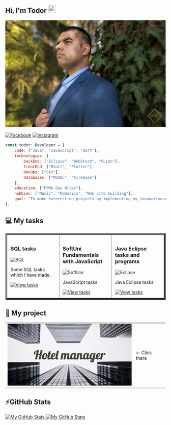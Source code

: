 ## Hi, I'm Todor <img src="https://media.giphy.com/media/hvRJCLFzcasrR4ia7z/giphy.gif" width="24px" height="24px">

![Todor Mitev](./1.jpg)

[![Facebook](https://img.shields.io/badge/-Facebook-00B2FF?style=flat-square&logo=Facebook&logoColor=white)](https://www.facebook.com/profile.php?id=100005648209189)
[![Instagram](https://img.shields.io/badge/-Instagram-e4405f?style=flat-square&logo=Instagram&logoColor=white)](https://www.instagram.com/td_mitev/) 

```javascript
const todor: Developer = {
    code: ["Java", "Javascript", "Dart"],
    technologies: {
        backEnd: ["Eclipse", "WebStorm", "CLion"],
        frontEnd: ["React", "Flutter"],
        devOps: ["Git"],
        databases: ["MSSQL", "Firebase"]
    },
    education: ["PPMG Geo Milev"],
    hobbies: ["Music", "Robotics", "Web site building"],
    goal: "To make interesting projects by implementing my innovativeness." 
};
```

## 💻 My tasks

<table cellspacing="0" cellpadding="0" border="5" style="border-collapse: collapse; width: 100%;">
  <tr>
    <td width="30%" style="padding: 10px; vertical-align: top;">
      <h3>SQL tasks</h3>
      <img src="https://www.stonebranch.com/integration-hub/media/3c/64/66/1636642258/Stonebranch_SQL_Vendor_Product_Logo.svg" alt="SQL" width="200">
      <p>Some SQL tasks which I have made.</p>
      <a href="https://github.com/tdmitev/SQL">
        <img src="https://img.shields.io/badge/View%20tasks-blue?style=for-the-badge&logo=github&logoColor=white" alt="View tasks">
      </a>
    </td>
    <td width="30%" style="padding: 10px; vertical-align: top;">
      <h3>SoftUni Fundamentals with JavaScript</h3>
      <img src="https://softuni.bg/Content/images/open-graph/university-default-og.png" alt="SoftUni" width="200">
      <p>JavaScript tasks</p>
      <a href="https://github.com/tdmitev/SoftUni_Fundamentals_JS">
        <img src="https://img.shields.io/badge/View%20Tasks-blue?style=for-the-badge&logo=github&logoColor=white" alt="View tasks">
      </a>
    </td>
       <td width="30%" style="padding: 10px; vertical-align: top;">
      <h3>Java Eclipse tasks and programs</h3>
      <img src="https://miro.medium.com/v2/resize:fit:800/1*KIduRXXNxMsNuW4vuW9vMg.png" alt="Eclipse" width="200">
      <p>Java Eclipse tasks</p>
      <a href="https://github.com/tdmitev/Java-Eclipse-GUI">
        <img src="https://img.shields.io/badge/View%20Tasks-blue?style=for-the-badge&logo=github&logoColor=white" alt="View tasks">
      </a>
    </td>
  </tr>
</table>

## 🚀 My project

<table>
  <tr>
    <td>
      <a href="https://github.com/tdmitev/Hotel-manager" target="_blank">
        <img src="https://github.com/tdmitev/tdmitev/blob/main/Hotel_manager.png" alt="Hotel_manager" width="400">
      </a>
    </td>
    <td style="vertical-align: middle;">
    &larr;  Click there 
    </td>
  </tr>
</table>

## ⚡GitHub Stats

<a href="https://github.com/tdmitev">
  <img height="180em" alt="My GitHub Stats" src="https://github-readme-stats.vercel.app/api?username=tdmitev&show_icons=true&bg_color=00000000&hide_border=true&text_color=3498db&count_private=true&include_all_commits=true" />

  <img height="180em" alt="My GitHub Stats" src="https://github-readme-stats.vercel.app/api/top-langs/?username=tdmitev&langs_count=6&layout=compact&hide_border=true&bg_color=00000000&text_color=3498db&count_private=true&include_all_commits=true&hide=smalltalk,shell,html,scss,css" />
</a>
